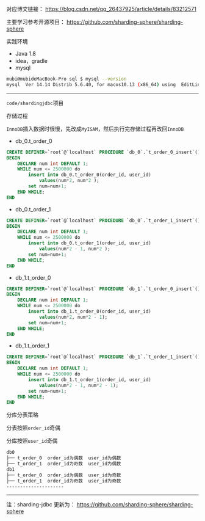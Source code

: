 对应博文链接：
https://blog.csdn.net/qq_26437925/article/details/83212571

主要学习参考开源项目：
https://github.com/sharding-sphere/sharding-sphere

实践环境

* Java 1.8
* idea，gradle
* mysql

```bash
mubi@mubideMacBook-Pro sql $ mysql --version
mysql  Ver 14.14 Distrib 5.6.40, for macos10.13 (x86_64) using  EditLine wrapper
```

---

`code/shardingjdbc`项目

存储过程

`InnoDB`插入数据时很慢，先改成`MyISAM`，然后执行完存储过程再改回`InnoDB`

* db_0.t_order_0

```sql
CREATE DEFINER=`root`@`localhost` PROCEDURE `db_0`.`t_order_0_insert`()
BEGIN 
    DECLARE num int DEFAULT 1;   
    WHILE num <= 2500000 do
        insert into db_0.t_order_0(order_id, user_id) 
       		values(num*2, num*2 );  
        set num=num+1;
    END WHILE;
END
```

* db_0.t_order_1

```sql
CREATE DEFINER=`root`@`localhost` PROCEDURE `db_0`.`t_order_1_insert`()
BEGIN 
    DECLARE num int DEFAULT 1;   
    WHILE num <= 2500000 do
        insert into db_0.t_order_1(order_id, user_id) 
       		values(num*2 - 1, num*2 );  
        set num=num+1;
    END WHILE;
END
```

* db_1.t_order_0

```sql
CREATE DEFINER=`root`@`localhost` PROCEDURE `db_1`.`t_order_0_insert`()
BEGIN 
    DECLARE num int DEFAULT 1;   
    WHILE num <= 2500000 do
        insert into db_1.t_order_0(order_id, user_id) 
       		values(num*2, num*2 - 1);  
        set num=num+1;
    END WHILE;
END
```

* db_1.t_order_1

```sql
CREATE DEFINER=`root`@`localhost` PROCEDURE `db_1`.`t_order_1_insert`()
BEGIN 
    DECLARE num int DEFAULT 1;   
    WHILE num <= 2500000 do
        insert into db_1.t_order_1(order_id, user_id) 
       		values(num*2 - 1, num*2 - 1);  
        set num=num+1;
    END WHILE;
END
```

分库分表策略

分表按照`order_id`奇偶

分库按照`user_id`奇偶

```bash
db0
├── t_order_0  order_id为偶数  user_id为偶数
├── t_order_1  order_id为奇数  user_id为偶数
db1
├── t_order_0  order_id为偶数  user_id为奇数
├── t_order_1  order_id为奇数  user_id为奇数
---------------------
```

---

注：sharding-jdbc 更新为：
https://github.com/sharding-sphere/sharding-sphere
